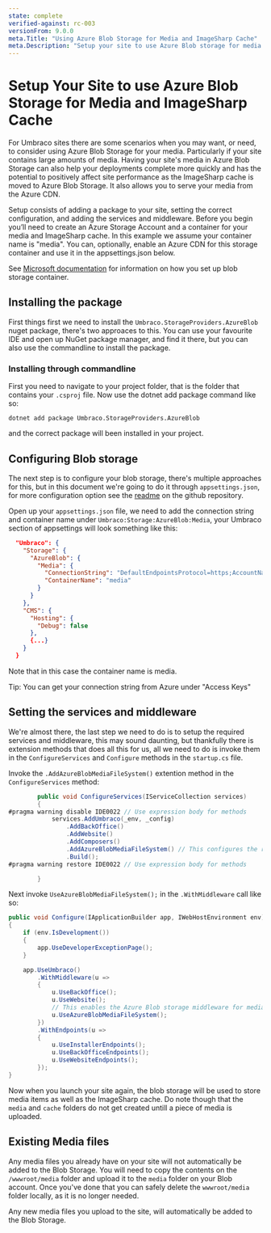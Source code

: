 ```yaml
---
state: complete
verified-against: rc-003
versionFrom: 9.0.0
meta.Title: "Using Azure Blob Storage for Media and ImageSharp Cache"
meta.Description: "Setup your site to use Azure Blob storage for media and ImageSharp cache"
---
```


# Setup Your Site to use Azure Blob Storage for Media and ImageSharp Cache

For Umbraco sites there are some scenarios when you may want, or need, to consider using Azure Blob Storage for your media. Particularly if your site contains large amounts of media.  Having your site's media in Azure Blob Storage can also help your deployments complete more quickly and has the potential to positively affect site performance as the ImageSharp cache is moved to Azure Blob Storage.  It also allows you to serve your media from the Azure CDN.

Setup consists of adding a package to your site, setting the correct configuration, and adding the services and middleware. Before you begin you’ll need to create an Azure Storage Account and a container for your media and ImageSharp cache. In this example we assume your container name is "media". You can, optionally, enable an Azure CDN for this storage container and use it in the appsettings.json below.

See [Microsoft documentation](https://docs.microsoft.com/en-us/azure/storage/blobs/storage-quickstart-blobs-portal) for information on how you set up blob storage container. 

## Installing the package

First things first we need to install the `Umbraco.StorageProviders.AzureBlob` nuget package, there's two approaces to this. You can use your favourite IDE and open up NuGet package manager, and find it there, but you can also use the commandline to install the package.

### Installing through commandline

First you need to navigate to your project folder, that is the folder that contains your `.csproj` file. Now use the dotnet add package command like so:

```
dotnet add package Umbraco.StorageProviders.AzureBlob
```

and the correct package will been installed in your project.


## Configuring Blob storage

The next step is to configure your blob storage, there's multiple approaches for this, but in this document we're going to do it through `appsettings.json`, for more configuration option see the [readme](https://github.com/umbraco/Umbraco.StorageProviders#umbracostorageproviders) on the github repository.

Open up your `appsettings.json` file, we need to add the connection string and container name under `Umbraco:Storage:AzureBlob:Media`, your Umbraco section of appsettings will look something like this:

```json
  "Umbraco": {
    "Storage": {
      "AzureBlob": {
        "Media": {
          "ConnectionString": "DefaultEndpointsProtocol=https;AccountName=<media account name>;AccountKey=<media account key>;EndpointSuffix=core.windows.net",
          "ContainerName": "media"
        }
      }
    },
    "CMS": {
      "Hosting": {
        "Debug": false
      },
      {...}
    }
  }
```

Note that in this case the container name is media. 

Tip: You can get your connection string from Azure under "Access Keys"

## Setting the services and middleware

We're almost there, the last step we need to do is to setup the required services and middleware, this may sound daunting, but thankfully there is extension methods that does all this for us, all we need to do is invoke them in the `ConfigureServices` and `Configure` methods in the `startup.cs` file.

Invoke the `.AddAzureBlobMediaFileSystem()` extention method in the `ConfigureServices` method:

```C#
        public void ConfigureServices(IServiceCollection services)
        {
#pragma warning disable IDE0022 // Use expression body for methods
            services.AddUmbraco(_env, _config)
                .AddBackOffice()
                .AddWebsite()
                .AddComposers()
                .AddAzureBlobMediaFileSystem() // This configures the required services 
                .Build();
#pragma warning restore IDE0022 // Use expression body for methods

        }
```

Next invoke `UseAzureBlobMediaFileSystem();` in the `.WithMiddleware` call like so:

```C#
public void Configure(IApplicationBuilder app, IWebHostEnvironment env)
{
    if (env.IsDevelopment())
    {
        app.UseDeveloperExceptionPage();
    }

    app.UseUmbraco()
        .WithMiddleware(u =>
        {
            u.UseBackOffice();
            u.UseWebsite();
            // This enables the Azure Blob storage middleware for media.
            u.UseAzureBlobMediaFileSystem();
        })
        .WithEndpoints(u =>
        {
            u.UseInstallerEndpoints();
            u.UseBackOfficeEndpoints();
            u.UseWebsiteEndpoints();
        });
}
```

Now when you launch your site again, the blob storage will be used to store media items as well as the ImageSharp cache. Do note though that the `media` and `cache` folders do not get created untill a piece of media is uploaded.


## Existing Media files

Any media files you already have on your site will not automatically be added to the Blob Storage. You will need to copy the contents on the `/wwwroot/media` folder and upload it to the `media` folder on your Blob account. Once you've done that you can safely delete the `wwwroot/media` folder locally, as it is no longer needed.

Any new media files you upload to the site, will automatically be added to the Blob Storage.
